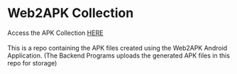 # Web2APK Collection
Access the APK Collection [HERE](https://pradeepkarthik77.github.io/Web2APK_collection/) <br/><br/>
This is a repo containing the APK files created using the Web2APK Android Application. (The Backend Programs uploads the generated APK files in this repo for storage)
